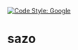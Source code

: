 [![Code Style: Google](https://img.shields.io/badge/code%20style-google-blueviolet.svg)](https://github.com/google/gts)

# sazo
